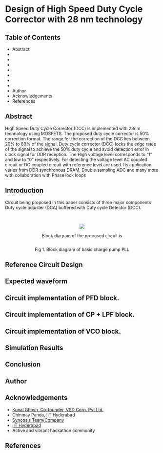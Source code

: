 # Design of High Speed Duty Cycle Corrector with 28 nm technology

## Table of Contents

- Abstract 
- 
- 
- 
- 
- 
- 
- 
- Author
- Acknowledgements
- References
## Abstract
High Speed Duty Cycle Corrector (DCC) is
implemented with 28nm technology using MOSFETS. The
proposed duty cycle corrector is 50% correction format. The
range for the correction of the DCC lies between 20% to 80% of
the signal. Duty cycle corrector (DCC) locks the edge rates of the
signal to achieve the 50% duty cycle and avoid detection error in
clock signal for DDR reception. The High voltage level
corresponds to “1” and low to “0” respectively. For detecting the
voltage level AC coupled circuit or DC coupled circuit with
reference level are used. Its application varies from DDR
synchronous DRAM, Double sampling ADC and many more
with collaboration with Phase lock loops



## Introduction
Circuit being proposed in this paper consists of three major
components Duty cycle adjuster (DCA) buffered with Duty
cycle Detector (DCC).</br>

</br>
<p align="center">
<img src="https://user-images.githubusercontent.com/100523474/155891764-91fec4b1-6dc4-4238-af28-0ab5c1a4151f.png">
</p>
<p align="center">
Block diagram of the proposed circuit is
</p>

 
<p align="center">
<img src="">
</p>
<p align="center">
Fig 1. Block diagram of basic charge pump PLL
</p>

## Reference Circuit Design



## Expected waveform


## Circuit implementation of PFD block.


## Circuit implementation of CP + LPF block.


## Circuit implementation of VCO block.




  
 
 


## Simulation Results



## Conclusion



## Author



## Acknowledgements

- [Kunal Ghosh, Co-founder, VSD Corp. Pvt Ltd.](https://www.linkedin.com/in/kunal-ghosh-vlsisystemdesign-com-28084836?lipi=urn%3Ali%3Apage%3Ad_flagship3_profile_view_base_contact_details%3B0xcWjpLDThSEo6S9UPO9Tw%3D%3D)
- Chinmay Panda, IIT Hyderabad
- [Synopsis Team/Company](synopsys.com/company/contact-synopsys/office-locations/india/about-synopsys-india.html)
- [IIT Hyderabad](https://www.iith.ac.in/events/2022/02/15/Cloud-Based-Analog-IC-Design-Hackathon/)
- Active and vibrant hackathon community

## References



